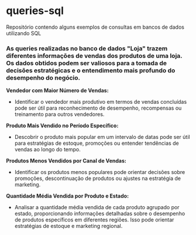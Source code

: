 # queries-sql
Repositório contendo alguns exemplos de consultas em bancos de dados utilizando SQL

### As queries realizadas no banco de dados "Loja" trazem diferentes informações de vendas dos produtos de uma loja. Os dados obtidos podem ser valiosos para a tomada de decisões estratégicas e o entendimento mais profundo do desempenho do negócio.
**Vendedor com Maior Número de Vendas:**
   - Identificar o vendedor mais produtivo em termos de vendas concluídas pode ser útil para reconhecimento de desempenho, recompensas ou treinamento para outros vendedores.

**Produto Mais Vendido no Período Específico:**
   - Descobrir o produto mais popular em um intervalo de datas pode ser útil para estratégias de estoque, promoções ou entender tendências de vendas ao longo do tempo.

**Produtos Menos Vendidos por Canal de Vendas:**
   - Identificar os produtos menos populares pode orientar decisões sobre promoções, descontinuação de produtos ou ajustes na estratégia de marketing.

**Quantidade Média Vendida por Produto e Estado:**
   - Analisar a quantidade média vendida de cada produto agrupado por estado, proporcionando informações detalhadas sobre o desempenho de produtos específicos em diferentes regiões. Isso pode orientar estratégias de estoque e marketing regional.

